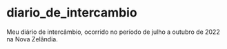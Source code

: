 # diario_de_intercambio
Meu diário de intercâmbio, ocorrido no período de julho a outubro de 2022 na Nova Zelândia.
